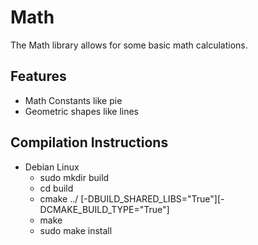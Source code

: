 # Math

The Math library allows for some basic math calculations.	


## Features
* Math Constants like pie
* Geometric shapes like lines

## Compilation Instructions

* Debian Linux
    * sudo  mkdir build
    * cd build
    * cmake ../ [-DBUILD_SHARED_LIBS="True"][-DCMAKE_BUILD_TYPE="True"]
    * make
    * sudo make install
